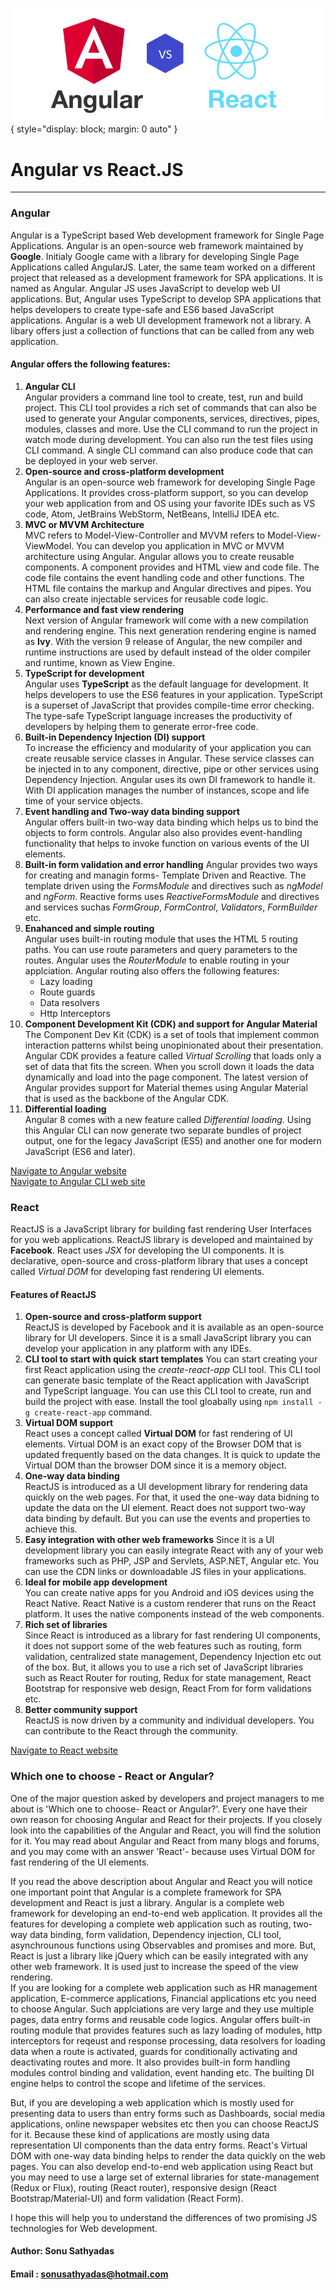 
![Angular VS ReactJS](resources/angular-vs-react.png){ style="display: block; margin: 0 auto" }
# Angular vs React.JS
---
### Angular
Angular is a TypeScript based Web development framework for Single Page Applications. Angular is an open-source web framework maintained by **Google**. Initialy Google came with a library for developing Single Page Applications called AngularJS. Later, the same team worked on a different project that released as a development framework for SPA applications. It is named as Angular. Angular JS uses JavaScript to develop web UI applications. But, Angular uses TypeScript to develop SPA applications that helps developers to create type-safe and ES6 based JavaScript applications. 
Angular is a web UI development framework not a library. A libary offers just a collection of functions that can be called from any web application.
#### Angular offers the following features:
1) **Angular CLI**  
    Angular providers a command line tool to create, test, run and build project. This CLI tool provides a rich set of commands that can also be used to generate your Angular components, services, directives, pipes, modules, classes and more. Use the CLI command to run the project in watch mode during development. You can also run the test files using CLI command. A single CLI command can also produce code that can be deployed in your web server.
2) **Open-source and cross-platform development**  
    Angular is an open-source web framework for developing Single Page Applications. It provides cross-platform support, so you can develop your web application from and OS using your favorite IDEs such as VS code, Atom, JetBrains WebStorm, NetBeans, IntelliJ IDEA etc.
3) **MVC or MVVM Architecture**  
    MVC refers to Model-View-Controller and MVVM refers to Model-View-ViewModel. You can develop you application in MVC or MVVM architecture using Angular. Angular allows you to create reusable components. A component provides and HTML view and code file. The code file contains the event handling code and other functions. The HTML file contains the markup and Angular directives and pipes. You can also create injectable services for reusable code logic.
4) **Performance and fast view rendering**  
    Next version of Angular framework will come with a new compilation and rendering engine. This next generation rendering engine is named as **Ivy**.  With the version 9 release of Angular, the new compiler and runtime instructions are used by default instead of the older compiler and runtime, known as View Engine.
5) **TypeScript for development**  
    Angular uses **TypeScript** as the default language for development. It helps developers to use the ES6 features in your application. TypeScript is a superset of JavaScript that provides compile-time error checking. The type-safe TypeScript language increases the productivity of developers by helping them to generate error-free code.
6) **Built-in Dependency Injection (DI) support**  
    To increase the efficiency and modularity of your application you can create reusable service classes in Angular. These service classes can be injected in to any component, directive, pipe or other services using Dependency Injection. Angular uses its own DI framework to handle it. With DI application manages the number of instances, scope and life time of your service objects.
7) **Event handling and Two-way data binding support**  
    Angular offers built-in two-way data binding which helps us to bind the objects to form controls. Angular also also provides event-handling functionality that helps to invoke function on various events of the UI elements. 
8) **Built-in form validation and error handling** 
    Angular provides two ways for creating and managin forms- Template Driven and Reactive. The template driven using the *FormsModule* and directives such as *ngModel* and *ngForm*. Reactive forms uses *ReactiveFormsModule* and directives and services suchas *FormGroup*, *FormControl*, *Validators*, *FormBuilder* etc.
9) **Enahanced and simple routing**  
    Angular uses built-in routing module that uses the HTML 5 routing paths. You can use route parameters and query parameters to the routes. Angular uses the *RouterModule* to enable routing in your applciation. Angular routing also offers the following features:  
    * Lazy loading  
    * Route guards  
    * Data resolvers  
    * Http Interceptors
10) **Component Development Kit (CDK) and support for Angular Material**  
    The Component Dev Kit (CDK) is a set of tools that implement common interaction patterns whilst being unopinionated about their presentation. Angular CDK provides a feature called *Virtual Scrolling* that loads only a set of data that fits the screen. When you scroll down it loads the data dynamically and load into the page component. The latest version of Angular provides support for Material themes using Angular Material that is used as the backbone of the Angular CDK.
11) **Differential loading**    
    Angular 8 comes with a new feature called *Differential loading*. Using this Angular CLI can now generate two separate bundles of project output, one for the legacy JavaScript (ES5) and another one for modern JavaScript (ES6 and later). 

[Navigate to Angular website](https://angular.io/)  
[Navigate to Angular CLI web site](https://cli.angular.io/)
### React
ReactJS is a JavaScript library for building fast rendering User Interfaces for you web applications. ReactJS library is developed and maintained by **Facebook**. React uses *JSX* for developing the UI components.  It is declarative, open-source and cross-platform library that uses a concept called *Virtual DOM* for developing fast rendering UI elements.   

#### Features of ReactJS
1) **Open-source and cross-platform support**  
    ReactJS is developed by Facebook and it is available as an open-source library for UI developers. Since it is a small JavaScript library you can develop your application in any platform with any IDEs.
2) **CLI tool to start with quick start templates** 
    You can start creating your first React application using the *create-react-app* CLI tool. This CLI tool can generate basic template of the React application with JavaScript and TypeScript language. You can use this CLI tool to create, run and build the project with ease. Install the tool gloabally using `npm install -g create-react-app` command.
3) **Virtual DOM support**  
    React uses a concept called **Virtual DOM** for fast rendering of UI elements. Virtual DOM is an exact copy of the Browser DOM that is updated frequently based on the data changes. It is quick to update the Virtual DOM than the browser DOM since it is a memory object. 
4) **One-way data binding**  
    ReactJS is introduced as a UI development library for rendering data quickly on the web pages. For that, it used the one-way data bidning to update the data on the UI element. React does not support two-way data binding by default. But you can use the events and properties to achieve this.
4) **Easy integration with other web frameworks**
    Since it is a UI development library you can easily integrate React with any of your web frameworks such as PHP, JSP and Servlets, ASP.NET, Angular etc. You can use the CDN links or downloadable JS files in your applications.
5) **Ideal for mobile app development**  
    You can create native apps for you Android and iOS devices using the React Native. React Native is a custom renderer that runs on the React platform. It uses the native components instead of the web components. 
6) **Rich set of libraries**  
    Since React is introduced as a library for fast rendering UI components, it does not support some of the web features such as routing, form validation, centralized state management, Dependency Injection etc out of the box. But, it allows you to use a rich set of JavaScript libraries such as React Router for routing, Redux for state management, React Bootstrap for responsive web design, React From for form validations etc.
7) **Better community support**  
    ReactJS is now driven by a community and individual developers. You can contribute to the React through the community. 

[Navigate to React website](https://reactjs.org/)

### Which one to choose - React or Angular?  
One of the major question asked by developers and project managers to me about is 'Which one to choose- React or Angular?'. Every one have their own reason for choosing Angular and React for their projects. If you closely look into the capabilities of the Angular and React, you will find the solution for it. You may read about Angular and React from many blogs and forums, and you may come with an answer 'React'- because uses Virtual DOM for fast rendering of the UI elements.  

If you read the above description about Angular and React you will notice one important point that Angular is a complete framework for SPA development and React is just a library. Angular is a complete web framework for developing an end-to-end web application. It provides all the features for developing a complete web application such as routing, two-way data binding, form validation, Dependency injection, CLI tool, asynchrounous functions using Observables and promises and more. But, React is just a library like jQuery which can be easily integrated with any other web framework. It is used just to increase the speed of the view rendering.   
If you are looking for a complete web application such as HR management application, E-commerce applications, Financial applications etc you need to choose Angular. Such applciations are very large and they use multiple pages, data entry forms and reusable code logics. Angular offers built-in routing module that provides features such as  lazy loading of modules, http interceptors for reqeust and response processing, data resolvers for loading data when a route is activated, guards for conditionally activating and deactivating routes and more. It also provides built-in form handling modules control binding and validation, event handing etc. The builting DI engine helps to control the scope and lifetime of the services. 

But, if you are developing a web application which is mostly used for presenting data to users than entry forms such as Dashboards, social media applications, online newspaper websites etc then you can choose ReactJS for it. Because these kind of applications are mostly using data representation UI components than the data entry forms. React's Virtual DOM with one-way data binding helps to render the data quickly on the web pages. You can also develop end-to-end web application using React but you may need to use a large set of external libraries for state-management (Redux or Flux), routing (React router), responsive design (React Bootstrap/Material-UI) and form validation (React Form).  

I hope this will help you to understand the differences of two promising JS technologies for Web development. 

#### Author: Sonu Sathyadas  
#### Email : [sonusathyadas@hotmail.com](mailto:sonusathyadas@hotmail.com)
